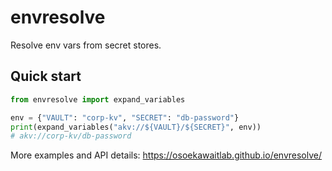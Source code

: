 # envresolve
Resolve env vars from secret stores.

## Quick start

```python
from envresolve import expand_variables

env = {"VAULT": "corp-kv", "SECRET": "db-password"}
print(expand_variables("akv://${VAULT}/${SECRET}", env))
# akv://corp-kv/db-password
```

More examples and API details: https://osoekawaitlab.github.io/envresolve/
